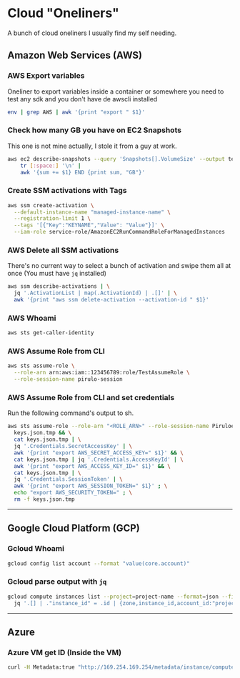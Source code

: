 # Cloud "Oneliners"

A bunch of cloud oneliners I usually find my self needing.

## Amazon Web Services (AWS)

### AWS Export variables

Oneliner to export variables inside a container or somewhere you need to test any sdk and you don't have de awscli installed

```bash
env | grep AWS | awk '{print "export " $1}'
```

### Check how many GB you have on EC2 Snapshots

This one is not mine actually, I stole it from a guy at work.

```bash
aws ec2 describe-snapshots --query 'Snapshots[].VolumeSize' --output text |
	tr [:space:] '\n' |
	awk '{sum += $1} END {print sum, "GB"}'
```

### Create SSM activations with Tags

```bash
aws ssm create-activation \
  --default-instance-name "managed-instance-name" \
  --registration-limit 1 \
  --tags '[{"Key":"KEYNAME","Value": "Value"}]' \
  --iam-role service-role/AmazonEC2RunCommandRoleForManagedInstances
```

### AWS Delete all SSM activations

There's no current way to select a bunch of activation and swipe them all at once (You must have `jq` installed)

```bash
aws ssm describe-activations | \
  jq '.ActivationList | map(.ActivationId) | .[]' | \
  awk '{print "aws ssm delete-activation --activation-id " $1}'
```

### AWS Whoami

```bash
aws sts get-caller-identity
```

### AWS Assume Role from CLI

```bash
aws sts assume-role \
  --role-arn arn:aws:iam::123456789:role/TestAssumeRole \
  --role-session-name pirulo-session
```

### AWS Assume Role from CLI and set credentials

Run the following command's output to sh.

```bash
aws sts assume-role --role-arn "<ROLE_ARN>" --role-session-name PiruloeSssion > \
  keys.json.tmp && \
  cat keys.json.tmp | \
  jq '.Credentials.SecretAccessKey' | \
  awk '{print "export AWS_SECRET_ACCESS_KEY=" $1}' && \
  cat keys.json.tmp | jq '.Credentials.AccessKeyId' | \
  awk '{print "export AWS_ACCESS_KEY_ID=" $1}' && \
  cat keys.json.tmp | \
  jq '.Credentials.SessionToken' | \
  awk '{print "export AWS_SESSION_TOKEN=" $1}' ; \
  echo "export AWS_SECURITY_TOKEN=" ; \
  rm -f keys.json.tmp
```

--- 
## Google Cloud Platform (GCP)

### Gcloud Whoami

```bash
gcloud config list account --format "value(core.account)"
```

### Gcloud parse output with `jq`

```bash
gcloud compute instances list --project=project-name --format=json --filter="creationTimestamp>2020-09-03" | \
  jq '.[] | ."instance_id" = .id | {zone,instance_id,account_id:"project-name",cloud_provider:"GCP"}'
```

--- 
## Azure

### Azure VM get ID (Inside the VM)

``` bash
curl -H Metadata:true "http://169.254.169.254/metadata/instance/compute/vmId?api-version=2017-08-01&format=text"
```
